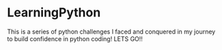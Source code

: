 # LearningPython
This is a series of python challenges I faced and conquered in my journey to build confidence in python coding! 
LETS GO!!
